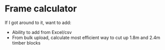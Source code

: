 # Frame calculator

If I got around to it, want to add:
- Ability to add from Excel/csv
- From bulk upload, calculate most efficient way to cut up 1.8m and 2.4m timber blocks